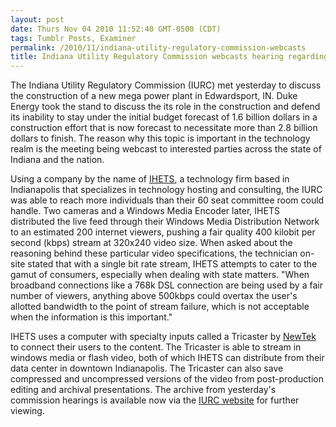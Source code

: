 ```yaml
---
layout: post
date: Thurs Nov 04 2010 11:52:40 GMT-0500 (CDT)
tags: Tumblr Posts, Examiner
permalink: /2010/11/indiana-utility-regulatory-commission-webcasts
title: Indiana Utility Regulatory Commission webcasts hearing regarding Duke Energy
---
```


The Indiana Utility Regulatory Commission (IURC) met yesterday to discuss the construction of a new mega power plant in Edwardsport, IN. Duke Energy took the stand to discuss the its role in the construction and defend its inability to stay under the initial budget forecast of 1.6 billion dollars in a construction effort that is now forecast to necessitate more than 2.8 billion dollars to finish. The reason why this topic is important in the technology realm is the meeting being webcast to interested parties across the state of Indiana and the nation.

Using a company by the name of [IHETS][1], a technology firm based in Indianapolis that specializes in technology hosting and consulting, the IURC was able to reach more individuals than their 60 seat committee room could handle. Two cameras and a Windows Media Encoder later, IHETS distributed the live feed through their Windows Media Distribution Network to an estimated 200 internet viewers, pushing a fair quality 400 kilobit per second (kbps) stream at 320x240 video size. When asked about the reasoning behind these particular video specifications, the technician on-site stated that with a single bit rate stream, IHETS attempts to cater to the gamut of consumers, especially when dealing with state matters. "When broadband connections like a 768k DSL connection are being used by a fair number of viewers, anything above 500kbps could overtax the user's allotted bandwidth to the point of stream failure, which is not acceptable when the information is this important."

IHETS uses a computer with specialty inputs called a Tricaster by [NewTek][2] to connect their users to the content. The Tricaster is able to stream in windows media or flash video, both of which IHETS can distribute from their data center in downtown Indianapolis. The Tricaster can also save compressed and uncompressed versions of the video from post-production editing and archival presentations. The archive from yesterday's commission hearings is available now via the [IURC website][3] for further viewing.

[1]:	http://www.ihets.org/
[2]:	http://www.newtek.com/tricaster/
[3]:	http://www.in.gov/iurc/